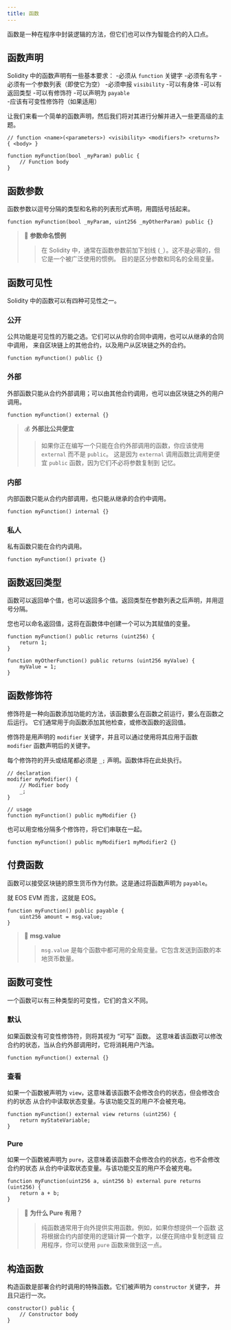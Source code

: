 ```yaml
---
title: 函数
---
```


<head>
 </head><title>函数 (EVM)</title>

函数是一种在程序中封装逻辑的方法，但它们也可以作为智能合约的入口点。

## 函数声明

Solidity 中的函数声明有一些基本要求：
-必须从 `function` 关键字
-必须有名字
-必须有一个参数列表（即使它为空）
-必须申报 `visibility`
-可以有身体
-可以有返回类型
-可以有修饰符
-可以声明为 `payable`
-应该有可变性修饰符（如果适用）

让我们来看一个简单的函数声明，然后我们将对其进行分解并进入一些更高级的主题。

```solidity
// function <name>(<parameters>) <visibility> <modifiers?> <returns?> { <body> }

function myFunction(bool _myParam) public {
    // Function body
}
```

## 函数参数

函数参数以逗号分隔的类型和名称的列表形式声明，用圆括号括起来。

```solidity
function myFunction(bool _myParam, uint256 _myOtherParam) public {}
```


>📘 **参数命名惯例**
>>在 Solidity 中，通常在函数参数前加下划线 (`_`）。这不是必需的，但它是一个被广泛使用的惯例。
>目的是区分参数和同名的全局变量。


## 函数可见性

Solidity 中的函数可以有四种可见性之一。

### 公开

公共功能是可见性的万能之选。它们可以从你的合同中调用，也可以从继承的合同中调用，
来自区块链上的其他合约，以及用户从区块链之外的合约。 

```solidity
function myFunction() public {}
```

### 外部

外部函数只能从合约外部调用；可以由其他合约调用，也可以由区块链之外的用户调用。

```solidity
function myFunction() external {}
```

>💰 **外部比公共便宜**
> >如果你正在编写一个只能在合约外部调用的函数，你应该使用 `external` 而不是 `public`。
>这是因为 `external` 调用函数比调用更便宜 `public` 函数，因为它们不必将参数复制到 
>记忆。 

### 内部

内部函数只能从合约内部调用，也只能从继承的合约中调用。

```solidity
function myFunction() internal {}
```

### 私人

私有函数只能在合约内调用。

```solidity
function myFunction() private {}
```

## 函数返回类型

函数可以返回单个值，也可以返回多个值。返回类型在参数列表之后声明，并用逗号分隔。

您也可以命名返回值，这将在函数体中创建一个可以为其赋值的变量。

```solidity
function myFunction() public returns (uint256) {
    return 1;
}

function myOtherFunction() public returns (uint256 myValue) {
    myValue = 1;
}
```


## 函数修饰符

修饰符是一种向函数添加功能的方法，该函数要么在函数之前运行，要么在函数之后运行。 
它们通常用于向函数添加其他检查，或修改函数的返回值。

修饰符是用声明的 `modifier` 关键字，并且可以通过使用将其应用于函数 `modifier` 函数声明后的关键字。

每个修饰符的开头或结尾都必须是 `_;` 声明。函数体将在此处执行。

```solidity
// declaration
modifier myModifier() {
    // Modifier body
    _;
}

// usage
function myFunction() public myModifier {}
```

也可以用空格分隔多个修饰符，将它们串联在一起。

```solidity
function myFunction() public myModifier1 myModifier2 {}
```

## 付费函数

函数可以接受区块链的原生货币作为付款。这是通过将函数声明为 `payable`。

就 EOS EVM 而言，这就是 EOS。

```solidity
function myFunction() public payable {
    uint256 amount = msg.value;
}
```

>📘 **msg.value**
> > `msg.value` 是每个函数中都可用的全局变量。它包含发送到函数的本地货币数量。

## 函数可变性

一个函数可以有三种类型的可变性，它们的含义不同。 

### 默认 

如果函数没有可变性修饰符，则将其视为 “可写” 函数。 
这意味着该函数可以修改合约的状态，当从合约外部调用时，它将消耗用户汽油。

```solidity
function myFunction() external {}
```

### 查看

如果一个函数被声明为 `view`，这意味着该函数不会修改合约的状态，但会修改合约的状态
从合约中读取状态变量。与该功能交互的用户不会被充电。

```solidity
function myFunction() external view returns (uint256) {
    return myStateVariable;
}
```

### Pure

如果一个函数被声明为 `pure`，这意味着该函数不会修改合约的状态，也不会修改合约的状态
从合约中读取状态变量。与该功能交互的用户不会被充电。

```solidity
function myFunction(uint256 a, uint256 b) external pure returns (uint256) {
    return a + b;
}
```

>📘 **为什么 Pure 有用？**
> >纯函数通常用于向外提供实用函数。例如，如果你想提供一个函数
>这将根据合约内部使用的逻辑计算一个数字，以便在网络中复制逻辑
>应用程序，你可以使用 `pure` 函数来做到这一点。 

## 构造函数

构造函数是部署合约时调用的特殊函数。它们被声明为 `constructor` 关键字，
并且只运行一次。

```solidity
constructor() public {
    // Constructor body
}
```
